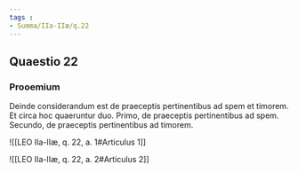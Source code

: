 ```yaml
---
tags : 
- Summa/IIa-IIæ/q.22
---
```


## Quaestio 22

### Prooemium

Deinde considerandum est de praeceptis pertinentibus ad spem et timorem. Et circa hoc quaeruntur duo. Primo, de praeceptis pertinentibus ad spem. Secundo, de praeceptis pertinentibus ad timorem.

![[LEO IIa-IIæ, q. 22, a. 1#Articulus 1]]

![[LEO IIa-IIæ, q. 22, a. 2#Articulus 2]]

